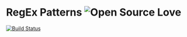 # RegEx Patterns ![Open Source Love](https://badges.frapsoft.com/os/v3/open-source.svg)

[![Build Status](https://img.shields.io/travis-ci/tiagoporto/regex-pattern/master.svg?style=flat-square&logo=travis&label=test)](https://travis-ci.com/tiagoporto/regex-pattern)
